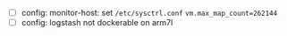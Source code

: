 - [ ] config: monitor-host: set `/etc/sysctrl.conf` `vm.max_map_count=262144`
- [ ] config: logstash not dockerable on arm7l
